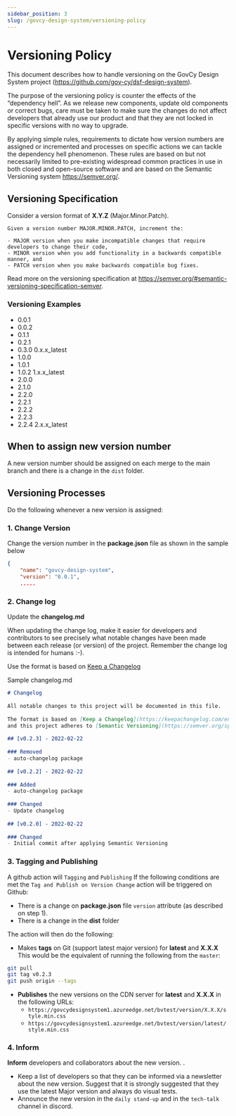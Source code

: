 ```yaml
---
sidebar_position: 3
slug: /govcy-design-system/versioning-policy
---
```


# Versioning Policy

This document describes how to handle versioning on the GovCy Design System project (https://github.com/gov-cy/dsf-design-system).

The purpose of the versioning policy is counter the effects of the “dependency hell”. As we release new components, update old components or correct bugs, care must be taken to make sure the changes do not affect developers that already use our product and that they are not locked in specific versions with no way to upgrade. 

By applying simple rules, requirements to dictate how version numbers are assigned or incremented and processes on specific actions we can tackle the dependency hell phenomenon. These rules are based on but not necessarily limited to pre-existing widespread common practices in use in both closed and open-source software and are based on the Semantic Versioning system https://semver.org/. 

## Versioning Specification
Consider a version format of **X.Y.Z** (Major.Minor.Patch). 

    Given a version number MAJOR.MINOR.PATCH, increment the:
    
    - MAJOR version when you make incompatible changes that require developers to change their code,
    - MINOR version when you add functionality in a backwards compatible manner, and
    - PATCH version when you make backwards compatible bug fixes.

Read more on the versioning specification at https://semver.org/#semantic-versioning-specification-semver.

### Versioning Examples

- 0.0.1 
- 0.0.2
- 0.1.1
- 0.2.1
- 0.3.0 0.x.x_latest
- 1.0.0 
- 1.0.1 
- 1.0.2 1.x.x_latest
- 2.0.0
- 2.1.0
- 2.2.0
- 2.2.1
- 2.2.2
- 2.2.3
- 2.2.4 2.x.x_latest

## When to assign new version number
A new version number should be assigned on each merge to the main branch and there is a change in the `dist` folder.

## Versioning Processes
Do the following whenever a new version is assigned:

### 1. Change Version
 Change the version number in the **package.json** file as shown in the sample below

```json
{
    "name": "govcy-design-system",
    "version": "0.0.1",
    .....
```

### 2. Change log
Update the **changelog.md**

When updating the change log, make it easier for developers and contributors to see precisely what notable changes have been made between each release (or version) of the project. Remember the change log is intended for humans :-). 

Use the format is based on [Keep a Changelog](https://keepachangelog.com/en/1.0.0/)

Sample changelog.md

```markdown
# Changelog
 
All notable changes to this project will be documented in this file.
 
The format is based on [Keep a Changelog](https://keepachangelog.com/en/1.0.0/)
and this project adheres to [Semantic Versioning](https://semver.org/spec/v2.0.0.html).
 
## [v0.2.3] - 2022-02-22
 
### Removed
- auto-changelog package
 
## [v0.2.2] - 2022-02-22
 
### Added
- auto-changelog package
 
### Changed
- Update changelog
 
## [v0.2.0] - 2022-02-22
 
### Changed
- Initial commit after applying Semantic Versioning
```

### 3. Tagging and Publishing
A github action will  `Tagging` and `Publishing`
If the following conditions are met the `Tag and Publish on Version Change` action will be triggered on Github:
- There is a change on **package.json** file `version` attribute (as described on step 1).
- There is a change in the **dist** folder

The action will then do the following:

- Makes **tags** on Git (support latest major version) for **latest** and **X.X.X** 
This would be the equivalent of running the following from the `master`:
```bash
git pull
git tag v0.2.3
git push origin --tags
```

- **Publishes** the new versions on the CDN server for **latest** and **X.X.X** in the following URLs:
  - `https://govcydesignsystem1.azureedge.net/bvtest/version/X.X.X/style.min.css`
  - `https://govcydesignsystem1.azureedge.net/bvtest/version/latest/style.min.css`

### 4. Inform
**Inform** developers and collaborators about the new version. . 

- Keep a list of developers so that they can be informed via a newsletter about the new version. 
Suggest that it is strongly suggested that they use the latest Major version and always do visual tests.
- Announce the new version in the `daily stand-up` and in the `tech-talk` channel in discord. 



